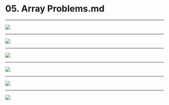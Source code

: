 # 05. Array Problems.md

---

![](https://i.imgur.com/FA7AM2A.png)

---

![](https://i.imgur.com/FA7AM2A.png)

---

![](https://i.imgur.com/eJjAx91.png)

---

![](https://i.imgur.com/6l6ERTL.png)

---

![](https://i.imgur.com/LLgxOT8.png)

---

![](https://i.imgur.com/LLgxOT8.png)
